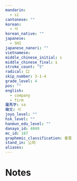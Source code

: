 ```yaml
---
mandarin:
  - sī
cantonese: ""
korean:
  - 사
korean_native: ""
japanese:
  - SHI
japanese_nanori: ""
vietnamese:
middle_chinese_initial: s
middle_chinese_final: ɨ
stroke_count: "5"
radical: 口
skip_number: 3-1-4
grade_level: 4
pos: ""
english:
  - company
  - firm
羅馬字: sa
韓文: 사
joyo_level: ""
hsk_level: ""
hanmun_edu_level: ""
danayo_id: 4049
mc_id: 187
graphemic_classification: 會意
stand_in: 公司
aliases:
---
```


# Notes

